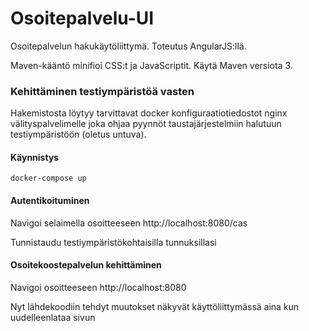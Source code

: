 Osoitepalvelu-UI
================

Osoitepalvelun hakukäytöliittymä. Toteutus AngularJS:llä.

Maven-kääntö minifioi CSS:t ja JavaScriptit. Käytä Maven versiota 3.

### Kehittäminen testiympäristöä vasten

Hakemistosta löytyy tarvittavat docker konfiguraatiotiedostot nginx välityspalvelimelle joka ohjaa pyynnöt taustajärjestelmiin halutuun
testiympäristöön (oletus untuva).

#### Käynnistys

`docker-compose up`

#### Autentikoituminen

Navigoi selaimella osoitteeseen http://localhost:8080/cas

Tunnistaudu testiympäristökohtaisilla tunnuksillasi

#### Osoitekoostepalvelun kehittäminen

Navigoi osoitteeseen http://localhost:8080

Nyt lähdekoodiin tehdyt muutokset näkyvät käyttöliittymässä aina kun uudelleenlataa sivun
